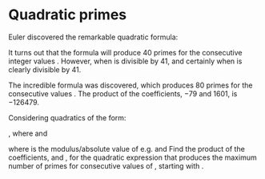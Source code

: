 # Quadratic primes
Euler discovered the remarkable quadratic formula:


It turns out that the formula will produce 40 primes for the consecutive integer values . However, when  is divisible by 41, and certainly when  is clearly divisible by 41.

The incredible formula  was discovered, which produces 80 primes for the consecutive values . The product of the coefficients, −79 and 1601, is −126479.

Considering quadratics of the form:

, where  and 

where  is the modulus/absolute value of 
e.g.  and 
Find the product of the coefficients,  and , for the quadratic expression that produces the maximum number of primes for consecutive values of , starting with .
